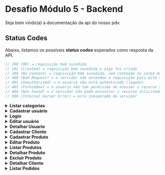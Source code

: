 
# Desafio Módulo 5 - Backend

Seja bem vindo(a) a documentação da api do nosso pdv.



## **Status Codes**

Abaixo, listamos os possíveis **_status codes_** esperados como resposta da API.

```javascript
// 200 (OK) = requisição bem sucedida
// 201 (Created) = requisição bem sucedida e algo foi criado
// 204 (No Content) = requisição bem sucedida, sem conteúdo no corpo da resposta
// 400 (Bad Request) = o servidor não entendeu a requisição pois está com uma sintaxe/formato inválido
// 401 (Unauthorized) = o usuário não está autenticado (logado)
// 403 (Forbidden) = o usuário não tem permissão de acessar o recurso solicitado
// 404 (Not Found) = o servidor não pode encontrar o recurso solicitado
// 500 (Internal Server Error) = erro inesperado do servidor
```



<details>
    
<summary><b>Listar categorias</b></summary>
    
### `GET` `/categoria`
Essa é a rota que será utilizada para listar as categorias de produtos do sistema.
    
**Exemplo de request:**

```javascript
// Sem nada no body/params/query da request
```
    
**Exemplo de response:**

```javascript
// HTTP Status 200
{
  [
    {
        "id": 1,
        "descricao": "Informática"
    },
    {
        "id": 2,
        "descricao": "Celulares"
    },
    {
        "id": 3,
        "descricao": "Beleza e Perfumaria"
    },
    {
        "id": 4,
        "descricao": "Mercado"
    },
        ...

  ]
}
```
```javascript 
// HTTP Status 400 / 401 / 403 / 404
{
mensagem: // haverá uma  mensagem informando o erro
}
    
```  

</details>

<details>
<summary><b>Cadastrar usuário</b></summary>

#### `POST` `/usuario`

Essa é a rota que será utilizada para cadastrar um novo usuário no sistema.

**Exemplo de request:**

```javascript
// Corpo da requisição para cadastro de usuário (body)
{
    "nome": "José",
    "email": "jose@email.com",
    "senha": "jose"
}   
```
    
**Exemplo de response:**

```javascript
// HTTP Status 201
// Sem conteúdo no corpo (body) da requisição
```
ou

```javascript 
// HTTP Status 400 / 401 / 403 / 404
{
mensagem: // haverá uma  mensagem informando o erro
}
    
```  

</details>


<details>
<summary><b>Login</b></summary>
    
#### POST /login

Essa é a rota que será utilizada para fazer o login de um usuário no sistema.

*Exemplo de request:*

```javascript
// Corpo da requisição para login de usuário (body)
{
    "email": "jose@email.com",
    "senha": "jose"
}   
```
    
*Exemplo de response:*

```javascript
// HTTP Status 200
{
"usuario": {
   "id": 3,
   "nome": "Joao Matos",
   "email": "Joaomatos@gmail.com"
},
"token":"eyJhbGciOiJIUzI1NiIsInR5cCI6IkpXVCJ9.eyJpZCI6Mywi
aWF0IjoxNjk5NDg0MDA4LCJleHAiOjE2"
}
```
ou
```javascript 
// HTTP Status 400 / 401 / 403 / 404
{
mensagem: // haverá uma  mensagem informando o erro
}
    
``` 

</details>   

    
    
<details>
    
<summary><b>Editar usuário</b></summary>
    
### `PUT` `/usuario`
#### Rota Autenticada - Token
Essa é a rota que será utilizada para editar um usuário no sistema.
    
**Exemplo de request:**

```javascript
// Corpo da requisição para editar um usuário (body)
{
    "nome": "José",
    "email": "jose@email.com",
    "senha": "jose"
}   
```
    
**Exemplo de response:**

```javascript
// HTTP Status 204
// Sem conteúdo no corpo (body) da requisição
```
ou

```javascript 
// HTTP Status 400 / 401 / 403 / 404
{
mensagem: // haverá uma  mensagem informando o erro
}
    
```   
</details>


<details>
    
<summary><b>Detalhar Usuario</b></summary>
    
### `GET` `/usuario`
#### Rota Autenticada - Token
Essa é a rota que será utilizada para detalhar um usuário do sistema.
    
**Exemplo de request:**

```javascript
// Sem nada no body/params/query da request
   
```
    
**Exemplo de response:**

```javascript
// HTTP Status 200 
{
 "id": 4,
 "nome": "Admin",
 "email": "admin@admin.com"
}

```
ou

```javascript
// HTTP Status 400 / 401 / 403 / 404
{
mensagem: // haverá uma  mensagem informando o erro
}
    
```   
</details>

<details>
    
<summary><b>Cadastrar Cliente</b></summary>
    
### `POST` `/cliente`
#### Rota Autenticada - Token
Essa é a rota que será utilizada para cadastrar um cliente do sistema.
    
**Exemplo de request:**

```javascript
// HTTP Status 200 
{
 "nome": "Admin",
 "email": "admin@admin.com",
 "cpf": "12245678901"
}

```
    
**Exemplo de response:**

```javascript
// HTTP Status 201 
{
 "id": 4,
 "nome": "Admin",
 "email": "admin@admin.com"
 "cpf": "12345678901"
}

```
ou

```javascript
// HTTP Status 400 / 401 / 403 / 404
{
mensagem: // haverá uma  mensagem informando o erro
}
    
```   
</details>

<details>
    
<summary><b>Cadastrar Produto</b></summary>
    
### `POST` `/produto`
#### Rota Autenticada - Token
Essa é a rota que será utilizada para cadastrar um produto do sistema.
    
**Exemplo de request:**

```javascript
// HTTP Status 200 
{
 "descricao": "Tomate",
 "quantidade_estoque": 42,
 "valor": 1000
 "categoria_id": 5
}

```
    
**Exemplo de response:**

```javascript
// HTTP Status 201 
{
 "id": 5
 "descricao": "Tomate",
 "quantidade_estoque": 42,
 "valor": 1000
 "categoria_id": 5
}

```
ou

```javascript
// HTTP Status 400 / 401 / 403 / 404
{
mensagem: // haverá uma  mensagem informando o erro
}
    
```   
</details>

<details>
    
<summary><b>Editar Produto</b></summary>
    
### `PUT` `/produto/:id`
#### Rota Autenticada - Token

Essa é a rota que será utilizada para editar ou atualizar um produto do sistema. Um produto é identificado pelo ID nos parâmetros de rota.
    
**Exemplo de request:**

```javascript
// HTTP Status 200 
{
 "descricao": "Cebola",
 "quantidade_estoque": 50,
 "valor": 1500
 "categoria_id": 5
}

```
    
**Exemplo de response:**

```javascript
// HTTP Status 201 
{
 "id": 5
 "descricao": "Cebola",
 "quantidade_estoque": 50,
 "valor": 1500
 "categoria_id": 5
}

```
ou

```javascript
// HTTP Status 400 / 401 / 403 / 404
{
mensagem: // haverá uma  mensagem informando o erro
}
    
```   
</details>

<details>
    
<summary><b>Listar Produtos</b></summary>
    
### `GET` `/produto`
#### Rota Autenticada - Token

Essa é a rota que será utilizada para listar todos os produtos cadastrados no sistema.
    
**Exemplo de request:**

```javascript
// HTTP Status 200 
{
 "descricao": "Cebola",
 "quantidade_estoque": 50,
 "valor": 1500
 "categoria_id": 5
}

```
    
**Exemplo de response:**

```javascript
// HTTP Status 201 
{
 "id": 5
 "descricao": "Cebola",
 "quantidade_estoque": 50,
 "valor": 1500
 "categoria_id": 5
}

```
ou

```javascript
// HTTP Status 400 / 401 / 403 / 404
{
mensagem: // haverá uma  mensagem informando o erro
}
    
```   
</details>
<details>
    <summary><b>Detalhar Produto</b></summary>

### `GET` `/produto/:id`
#### Rota Autenticada - Token

Essa é a rota que será utilizada para listar os detalhes do produto especifico cadastrado no sistema.
       
 **Exemplo de request:**

```javascript
// HTTP Status 200 
// Utilizando a rota /produto/5

```
 **Exemplo de response:**

 ```javascript
 {
 "descricao": "Cebola",
 "quantidade_estoque": "50",
 "valor": "1500"
 "categoria_id": "5"
 } 
```
ou

```javascript
// // HTTP Status 400 / 401 / 403 / 404
{
 mensagem: // haverá uma  mensagem informando o erro
}
```


</details>

<details>
    <summary><b>Excluir Produto</b></summary>

### `DELETE` `/produto/:id`
#### Rota Autenticada - Token

Essa é a rota que será utilizada para excluir um produto especifico cadastrado no sistema. Lembrando que não será possível excluir um produto, no qual, esteja contido em um pedido.
       
 **Exemplo de request:**

```javascript

// UrlBase/produto/5

```
 **Exemplo de response:**

```javascript
// // HTTP Status 200
{
 mensagem:'Produto excluído'
}
```


</details>


<details>
    <summary><b>Detalhar Cliente</b></summary>

### `GET` `/cliente/:id`
#### Rota Autenticada - Token

Essa é a rota que será utilizada para listar os detalhes do cliente especifico cadastrado no sistema.
       
 **Exemplo de request:**

```javascript
// HTTP Status 200 
// Utilizando a rota /produto/4

```
 **Exemplo de response:**

 ```javascript
{
 "nome": "Admin",
 "email": "admin@admin.com",
}
```
ou

```javascript
// // HTTP Status 400 / 401 / 403 / 404
{
 mensagem: // haverá uma  mensagem informando o erro
}
```


</details>

<details>
    <summary><b>Listar Pedidos</b></summary>

### `GET` `/pedido/:id`
### `GET` `/pedido`
#### Rota Autenticada - Token

Essas são as rotas que será usada para listar os pedidos do cliente especifico ou não.
       
 **Exemplo de request passando ID:**

```javascript
// HTTP Status 200 
// Utilizando a rota /pedido/15

```
 **Exemplo de response:**

 ```javascript
{
{
  "pedido": [
    {
      "id": 4,
      "pedido_id": 3,
      "valor_total": 100,
      "observacao": "Pedido 1 - Observação",
      "cliente_id": 15
    }
  ],
  "produtos": [
    {
      "id": 4,
      "pedido_id": 3,
      "produto_id": 1,
      "quantidade_estoque": 10,
      "valor": 50
    }
  ]
}
}
```
 **Exemplo de request sem passar ID:**
```javascript
// HTTP Status 200 
// Utilizando a rota /pedido

```

 ```javascript
{
  "pedido": [
    {
      "id": 4,
      "pedido_id": 3,
      "valor_total": 100,
      "observacao": "Pedido 1 - Observação",
      "cliente_id": 15
    },
    {
      "id": 5,
      "pedido_id": 4,
      "valor_total": 150,
      "observacao": "Pedido 2 - Observação",
      "cliente_id": 16
    }
  ],
  "produtos": [
    {
      "pedido_id": 3,
      "produto_id": 1,
      "quantidade_estoque": 10,
      "valor": 50
    },
    {
      "pedido_id": 4,
      "produto_id": 2,
      "quantidade_estoque": 20,
      "valor": 75
    }
  ]
}
```
ou

```javascript
// // HTTP Status 400 / 401 / 403 / 404
{
 mensagem: // haverá uma  mensagem informando o erro
}
```


</details>


